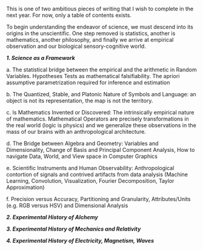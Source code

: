 This is one of two ambitious pieces of writing that I wish to complete in the next year. For now, only a table of contents exists.

To begin understanding the endeavor of science, we must descend into its origins in the unscientific. One step removed is statistics, another is mathematics, another philosophy, and finally we arrive at empirical observation and our biological sensory-cognitive world.

***1. Science as a Framework***

a. The statistical bridge between the empirical and the arithmetic in Random Variables. Hypotheses Tests as mathematical falsifiability. The apriori assumptive parametrization required for inference and estimation

b. The Quantized, Stable, and Platonic Nature of Symbols and Language: an object is not its representation, the map is not the territory.

c. Is Mathematics Invented or Discovered: The intrinsically empirical nature of mathematics. Mathematical Operators are precisely
transformations in the real world (logic is physics) and we generalize these observations in the mass of our brains with an anthropological architecture.

d. The Bridge between Algebra and Geometry: Variables and Dimensionality, Change of Basis and Principal Component Analysis, How to navigate Data, World, and View space in Computer Graphics

e. Scientific Instruments and Human Observability: Anthropological contortion of signals and contrived artifacts from data analysis (Machine Learning, Convolution, Visualization, Fourier Decomposition, Taylor Approximation)

f. Precision versus Accuracy, Partitioning and Granularity, Attributes/Units (e.g. RGB versus HSV) and Dimensional Analysis

***2. Experimental History of Alchemy***

***3. Experimental History of Mechanics and Relativity***

***4. Experimental History of Electricity, Magnetism, Waves***
